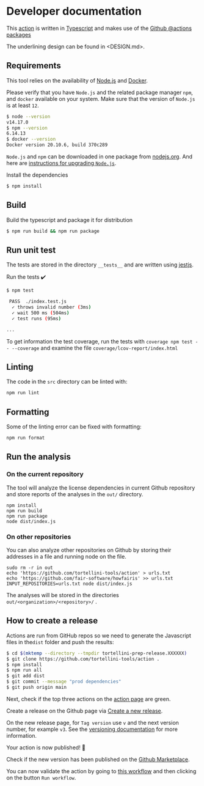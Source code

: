 # Developer documentation

This [action](https://docs.github.com/en/actions/creating-actions/creating-a-javascript-action) is written in
[Typescript](https://www.typescriptlang.org)
and makes use of the
[Github @actions packages](https://github.com/actions/toolkit/blob/master/README.md#packages)

The underlining design can be found in <DESIGN.md>.

## Requirements

This tool relies on the availability of [Node.js](https://nodejs.org/) and
[Docker](https://docs.docker.com/get-docker/).

Please verify that you have `Node.js` and the related package manager `npm`, and `docker` available on your
system. Make sure that the version of `Node.js` is at least `12`.

```bash
$ node --version
v14.17.0
$ npm --version
6.14.13
$ docker --version
Docker version 20.10.6, build 370c289
```

`Node.js` and `npm` can be downloaded in one package from [nodejs.org](https://nodejs.org/en/). And here are
[instructions for upgrading `Node.js`](https://phoenixnap.com/kb/update-node-js-version#ftoc-heading-3).

Install the dependencies

```bash
$ npm install
```

## Build

Build the typescript and package it for distribution

```bash
$ npm run build && npm run package
```

## Run unit test

The tests are stored in the directory `__tests__` and are written using
[jestjs](https://jestjs.io/).

Run the tests :heavy_check_mark:

```bash
$ npm test

 PASS  ./index.test.js
  ✓ throws invalid number (3ms)
  ✓ wait 500 ms (504ms)
  ✓ test runs (95ms)

...
```

To get information the test coverage, run the tests with
`coverage npm test -- --coverage` and
examine the file `coverage/lcov-report/index.html`

## Linting

The code in the `src` directory can be linted with:

```bash
npm run lint
```

## Formatting

Some of the linting error can be fixed with formatting:

```bash
npm run format
```

## Run the analysis

### On the current repository

The tool will analyze the license dependencies in current Github
repository and store reports of the analyses in the `out/`
directory.

```shell
npm install
npm run build
npm run package
node dist/index.js
```

### On other repositories

You can also analyze other repositories on Github by storing their addresses in
a file and running node on the file.

```
sudo rm -r in out
echo 'https://github.com/tortellini-tools/action' > urls.txt
echo 'https://github.com/fair-software/howfairis' >> urls.txt
INPUT_REPOSITORIES=urls.txt node dist/index.js
```

The analyses will be stored in the directories
`out/<organization>/<repository>/` .

## How to create a release

Actions are run from GitHub repos so we need to generate the Javascript files in the`dist` folder and push the results:

```bash
$ cd $(mktemp --directory --tmpdir tortellini-prep-release.XXXXXX)
$ git clone https://github.com/tortellini-tools/action .
$ npm install
$ npm run all
$ git add dist
$ git commit --message "prod dependencies"
$ git push origin main
```

Next, check if the top three actions on the [action page](https://github.com/tortellini-tools/action/actions?query=branch%3Amain+workflow%3Atortellini+event%3Apush) are green.

Create a release on the Github page via
[Create a new release](https://github.com/tortellini-tools/action/releases/new).

On the new release page, for `Tag version` use `v` and the next version number, for example `v3`.
See the [versioning documentation](https://github.com/actions/toolkit/blob/master/docs/action-versioning.md)
for more information.

Your action is now published! :rocket:

Check if the new version has been published on the [Github Marketplace](https://github.com/marketplace/actions/tortellini-action).

You can now validate the action by going to
[this workflow](https://github.com/tortellini-tools/action/actions/workflows/tortellini.yml)
and then clicking on the button `Run workflow`.
